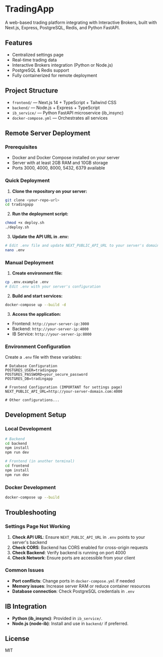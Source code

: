 # TradingApp

A web-based trading platform integrating with Interactive Brokers, built with Next.js, Express, PostgreSQL, Redis, and Python FastAPI.

## Features
- Centralized settings page
- Real-time trading data
- Interactive Brokers integration (Python or Node.js)
- PostgreSQL & Redis support
- Fully containerized for remote deployment

## Project Structure
- `frontend/` — Next.js 14 + TypeScript + Tailwind CSS
- `backend/` — Node.js + Express + TypeScript
- `ib_service/` — Python FastAPI microservice (ib_insync)
- `docker-compose.yml` — Orchestrates all services

## Remote Server Deployment

### Prerequisites
- Docker and Docker Compose installed on your server
- Server with at least 2GB RAM and 10GB storage
- Ports 3000, 4000, 8000, 5432, 6379 available

### Quick Deployment
1. **Clone the repository on your server:**
```sh
git clone <your-repo-url>
cd tradingapp
```

2. **Run the deployment script:**
```sh
chmod +x deploy.sh
./deploy.sh
```

3. **Update the API URL in .env:**
```sh
# Edit .env file and update NEXT_PUBLIC_API_URL to your server's domain
nano .env
```

### Manual Deployment
1. **Create environment file:**
```sh
cp .env.example .env
# Edit .env with your server's configuration
```

2. **Build and start services:**
```sh
docker-compose up --build -d
```

3. **Access the application:**
- Frontend: `http://your-server-ip:3000`
- Backend: `http://your-server-ip:4000`
- IB Service: `http://your-server-ip:8000`

### Environment Configuration
Create a `.env` file with these variables:
```env
# Database Configuration
POSTGRES_USER=tradingapp
POSTGRES_PASSWORD=your_secure_password
POSTGRES_DB=tradingapp

# Frontend Configuration (IMPORTANT for settings page)
NEXT_PUBLIC_API_URL=http://your-server-domain.com:4000

# Other configurations...
```

## Development Setup

### Local Development
```sh
# Backend
cd backend
npm install
npm run dev

# Frontend (in another terminal)
cd frontend
npm install
npm run dev
```

### Docker Development
```sh
docker-compose up --build
```

## Troubleshooting

### Settings Page Not Working
1. **Check API URL**: Ensure `NEXT_PUBLIC_API_URL` in `.env` points to your server's backend
2. **Check CORS**: Backend has CORS enabled for cross-origin requests
3. **Check Backend**: Verify backend is running on port 4000
4. **Check Network**: Ensure ports are accessible from your client

### Common Issues
- **Port conflicts**: Change ports in `docker-compose.yml` if needed
- **Memory issues**: Increase server RAM or reduce container resources
- **Database connection**: Check PostgreSQL credentials in `.env`

## IB Integration
- **Python (ib_insync)**: Provided in `ib_service/`.
- **Node.js (node-ib)**: Install and use in `backend/` if preferred.

## License
MIT 